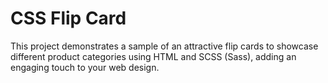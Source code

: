 
# CSS Flip Card

This project demonstrates a sample of an attractive flip cards to showcase different product categories using HTML and SCSS (Sass), adding an engaging touch to your web design.

